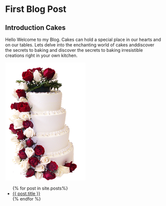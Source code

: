 # First Blog Post

## Introduction Cakes

Hello Welcome to my Blog. Cakes can hold a special place in our hearts and on our tables. Lets delve into the enchanting world of cakes anddiscover the secrets to baking and discover the secrets to baking irresistible creations right in your own kitchen.

![picture of cakes](/assets/cakewithrose.webp)

<ul>
    {% for post in site.posts%}
    <li>
        <a href="/blog/{{ post.url }}">{{ post.title }}</a>
    </li>
     {% endfor %}
<ul>
